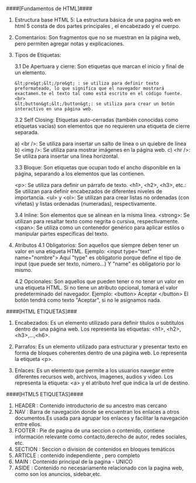 ####[Fundamentos de HTML]####


1. Estructura base  HTML 5: 
   La estructura básica de una pagina web en html 5 consta de dos partes principales , el encabezado y el cuerpo.

2. Comentarios: 
   Son fragmentos  que no se muestran en la  página web, pero permiten agregar notas y explicaciones.

3. Tipos de Etiquetas:

   3.1 De Apertuara y cierre: 
       Son etiquetas que marcan el inicio y final de un elemento. 
       
       &lt;pre&gt;&lt;/pre&gt; : se utiliza para definir texto preformateado, lo que significa que el navegador mostrará exactamen.te el texto tal como está escrito en el código fuente.<br>
       &lt;button&gt;&lt;/button&gt;: se utiliza para crear un botón interactivo en una página web.

   3.2 Self Closing: 
      Etiquetas auto-cerradas (también conocidas como etiquetas vacías) son elementos que no requieren una etiqueta de cierre separada.

      a) &lt;br /&gt;: Se utiliza para insertar un salto de línea o un quiebre de línea
      b) &lt;img /&gt;: Se utiliza para mostrar imágenes en la página web.
      c) &lt;hr /&gt;: Se utiliza para insertar una línea horizontal.
   

   3.3 Bloque: Son etiquetas que ocupan  todo el ancho disponible en la página, separando a los elementos que las contienen.

   &lt;p&gt;: Se utiliza para definir un párrafo de texto.
   &lt;h1&gt;, &lt;h2&gt;, &lt;h3&gt;, etc.: Se utilizan para definir encabezados de diferentes niveles de importancia.
   &lt;ul&gt; y &lt;ol&gt;: Se utilizan para crear listas no ordenadas (con viñetas) y listas ordenadas (numeradas), respectivamente.

   3.4 Inline: Son  elementos que se alinean en la misma línea.
    &lt;strong&gt;: Se utilizan para resaltar texto como negrita o cursiva, respectivamente.
    &lt;span&gt;: Se utiliza como un contenedor genérico para aplicar estilos o manipular partes específicas del texto.

4. Atributos
   4.1 Obligatorios: Son aquellos que siempre deben tener un valor en una etiqueta HTML.
   Ejemplo: &lt;input type="text" name="nombre"&gt;
            Aquí "type" es obligatorio porque define el tipo de input (que puede ser texto, número...)
            Y "name" es obligatorio por lo mismo.

    4.2 Opcionales: Son aquellos que pueden tener o no tener un valor en una etiqueta HTML.
               Si no tiene un atributo opcional, tomará el valor predeterminado del navegador.
              Ejemplo: &lt;button&gt; Aceptar &lt;/button&gt;
                      El botón tendrá como texto "Aceptar", si no le asignamos nada.

####[HTML ETIQUETAS]###

1. Encabezados: Es un elemento utilizado para definir títulos o subtítulos dentro de una página web. Los representa las etiquetas: &lt;h1&gt;, &lt;h2&gt;, &lt;h3&gt;,...,&lt;h6&gt;.

2. Parrafos: Es un elemento utilizado para estructurar y presentar texto en forma de bloques coherentes dentro de una página web. Lo representa la etiqueta &lt;p&gt;.

3. Enlaces: Es un elemento que permite a los usuarios navegar entre diferentes recursos web, archivos, imagenes, audios y video. Los representa la etiqueta: &lt;a&gt; y el atributo href que indica la url de destino.


####[HTML5 ETIQUETAS]####

1. HEADER : Contenido introductorio de su ancestro mas cercano
2. NAV : Barra de navegación donde se encuentran los enlaces  a otros documentos.Es usada para agrupar los enlaces y facilitar la navegación entre ellos.   
3. FOOTER : Pie de pagina de una seccion o contenido, contiene información relevante como contacto,derecho de autor, redes sociales, etc.
4. SECTION : Seccion o division de contenidos en bloques temáticos
5. ARTICLE : contenido independiente , pero completo
6. MAIN : Contenido principal de la pagina - UNICO
7. ASIDE : Contenido no necesariamente relacionado con la pagina web, como son los anuncios, sidebar,etc.